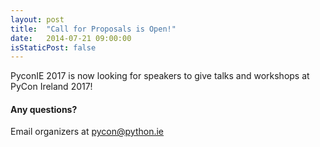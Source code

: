 ```yaml
---
layout: post
title:  "Call for Proposals is Open!"
date:   2014-07-21 09:00:00
isStaticPost: false
---
```

PyconIE 2017 is now looking for speakers to give talks and workshops at PyCon Ireland 2017!


#### Any questions? 
Email organizers at [pycon@python.ie](mailto:pycon@python.ie)